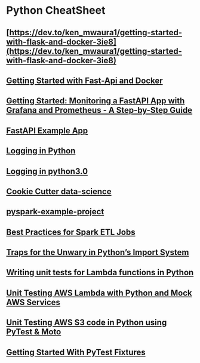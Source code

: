 # Python CheatSheet

## [https://dev.to/ken_mwaura1/getting-started-with-flask-and-docker-3ie8](https://dev.to/ken_mwaura1/getting-started-with-flask-and-docker-3ie8)
## [Getting Started with Fast-Api and Docker](https://dev.to/ken_mwaura1/getting-started-with-fast-api-and-docker-515)
## [Getting Started: Monitoring a FastAPI App with Grafana and Prometheus - A Step-by-Step Guide](https://dev.to/ken_mwaura1/getting-started-monitoring-a-fastapi-app-with-grafana-and-prometheus-a-step-by-step-guide-3fbn)
## [FastAPI Example App](https://github.com/KenMwaura1/Fast-Api-example)
## [Logging in Python](https://fangpenlin.com/posts/2012/08/26/good-logging-practice-in-python/)
## [Logging in python3.0](https://coding-stream-of-consciousness.com/2018/11/26/logging-in-python-3-like-java-log4j-logback/)
## [Cookie Cutter data-science](https://drivendata.github.io/cookiecutter-data-science/)
## [pyspark-example-project](https://github.com/AlexIoannides/pyspark-example-project)
## [Best Practices for Spark ETL Jobs](https://alexioannides.com/2019/07/28/best-practices-for-pyspark-etl-projects/)
## [Traps for the Unwary in Python’s Import System](https://python-notes.curiousefficiency.org/en/latest/python_concepts/import_traps.html)
## [Writing unit tests for Lambda functions in Python](https://emshea.com/post/writing-python-unit-tests-lambda-functions#walkthrough-of-an-example-python-function-and-unit-test)
## [Unit Testing AWS Lambda with Python and Mock AWS Services](https://aws.amazon.com/blogs/devops/unit-testing-aws-lambda-with-python-and-mock-aws-services/)
## [Unit Testing AWS S3 code in Python using PyTest & Moto](https://medium.com/@anupkumarray/unit-testing-aws-s3-code-in-python-using-pytest-moto-76874a5f3306)
## [Getting Started With PyTest Fixtures](https://earthly.dev/blog/pytest-fixtures/)
